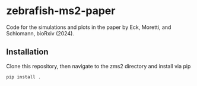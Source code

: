 # zebrafish-ms2-paper
Code for the simulations and plots in the paper by Eck, Moretti, and Schlomann, bioRxiv (2024).

## Installation

Clone this repository, then navigate to the zms2 directory and install via pip

```bash
pip install .
```

